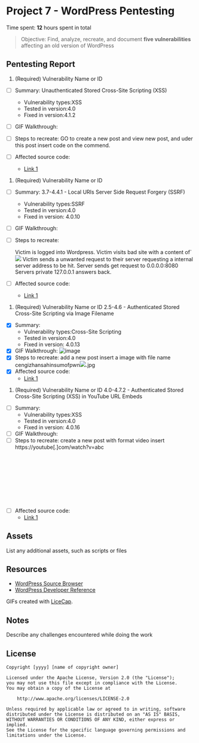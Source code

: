 # Project 7 - WordPress Pentesting

Time spent: **12** hours spent in total

> Objective: Find, analyze, recreate, and document **five vulnerabilities** affecting an old version of WordPress

## Pentesting Report

1. (Required) Vulnerability Name or ID
  - [ ] Summary: Unauthenticated Stored Cross-Site Scripting (XSS)
    - Vulnerability types:XSS
    - Tested in version:4.0
    - Fixed in version:4.1.2 
  - [ ] GIF Walkthrough: 
  
  
  - [ ] Steps to recreate: 
    GO to create a new post and view new post, and uder this post insert code on the commend.
  - [ ] Affected source code:
    - [Link 1](https://cedricvb.be/post/wordpress-stored-xss-vulnerability-4-1-2/)
1. (Required) Vulnerability Name or ID
  - [ ] Summary: 3.7-4.4.1 - Local URIs Server Side Request Forgery (SSRF)
    - Vulnerability types:SSRF
    - Tested in version:4.0
    - Fixed in version: 4.0.10
  - [ ] GIF Walkthrough: 
  - [ ] Steps to recreate: 
    
    Victim is logged into Wordpress.
    Victim visits bad site with a content of`<img src="//myWordpress.com/wp-admin/press-this.php?u=htto://0.0.0.0:8080&url-scan-submit=Scan" />
    Victim sends a unwanted request to their server requesting a internal server address to be hit.
    Server sends get request to 0.0.0.0:8080
    Servers private 127.0.0.1 answers back.

  - [ ] Affected source code:
    - [Link 1](https://hackerone.com/reports/110801)
1. (Required) Vulnerability Name or ID 2.5-4.6 - Authenticated Stored Cross-Site Scripting via Image Filename
  - [X] Summary: 
    - Vulnerability types:Cross-Site Scripting
    - Tested in version:4.0
    - Fixed in version: 4.0.13
  - [X] GIF Walkthrough:
    ![image](https://user-images.githubusercontent.com/21352483/32157093-a22ea1d4-bd17-11e7-8032-0365992474e7.gif)
  - [X] Steps to recreate: 
      add a new post
      insert a image with file name cengizhansahinsumofpwn<img src=a onerror=alert(document.cookie)>.jpg
  - [X] Affected source code:
    - [Link 1](https://sumofpwn.nl/advisory/2016/persistent_cross_site_scripting_vulnerability_in_wordpress_due_to_unsafe_processing_of_file_names.html)
    
1. (Required) Vulnerability Name or ID 4.0-4.7.2 - Authenticated Stored Cross-Site Scripting (XSS) in YouTube URL Embeds
  - [ ] Summary: 
    - Vulnerability types:XSS
    - Tested in version:4.0
    - Fixed in version: 4.0.16
  - [ ] GIF Walkthrough: 
  - [ ] Steps to recreate:
      create a new post with format video
      insert https://youtube[.]com/watch?v=abc<svg onload=alert(1)> on the context
      pubnish and view post
  - [ ] Affected source code:
    - [Link 1](https://blog.sucuri.net/2017/03/stored-xss-in-wordpress-core.html)

## Assets

List any additional assets, such as scripts or files

## Resources

- [WordPress Source Browser](https://core.trac.wordpress.org/browser/)
- [WordPress Developer Reference](https://developer.wordpress.org/reference/)

GIFs created with [LiceCap](http://www.cockos.com/licecap/).

## Notes

Describe any challenges encountered while doing the work

## License

    Copyright [yyyy] [name of copyright owner]

    Licensed under the Apache License, Version 2.0 (the "License");
    you may not use this file except in compliance with the License.
    You may obtain a copy of the License at

        http://www.apache.org/licenses/LICENSE-2.0

    Unless required by applicable law or agreed to in writing, software
    distributed under the License is distributed on an "AS IS" BASIS,
    WITHOUT WARRANTIES OR CONDITIONS OF ANY KIND, either express or implied.
    See the License for the specific language governing permissions and
    limitations under the License.

